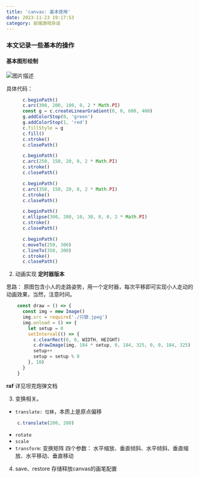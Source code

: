 ```yaml
---
title: 'canvas: 基本使用'
date: 2023-11-23 19:17:53
category: 前端游戏杂谈
---
```

### 本文记录一些基本的操作

#### 基本图形绘制
<img src="/img/canvas基本绘制.png" alt="图片描述">

具体代码：
```javascript
      c.beginPath()
      c.arc(300, 200, 100, 0, 2 * Math.PI)
      const g = c.createLinearGradient(0, 0, 600, 400)
      g.addColorStop(0, 'green')
      g.addColorStop(1, 'red')
      c.fillStyle = g
      c.fill()
      c.stroke()
      c.closePath()

      c.beginPath()
      c.arc(250, 150, 20, 0, 2 * Math.PI)
      c.stroke()
      c.closePath()

      c.beginPath()
      c.arc(350, 150, 20, 0, 2 * Math.PI)
      c.stroke()
      c.closePath()

      c.beginPath()
      c.ellipse(300, 200, 10, 30, 0, 0, 2 * Math.PI)
      c.stroke()
      c.closePath()

      c.beginPath()
      c.moveTo(250, 300)
      c.lineTo(350, 300)
      c.stroke()
      c.closePath()
```

2. 动画实现
**定时器版本**
<!-- 效果如下：
<img src="/img/canvas基本绘制.png" alt="图片描述"> -->

思路： 原图包含小人的走路姿势，用一个定时器，每次平移即可实现小人走动的动画效果，当然，注意时间。
```javascript
    const draw = () => {
      const img = new Image()
      img.src = require('./只狼.jpeg')
      img.onload = () => {
        let setup = 0
        setInterval(() => {
          c.clearRect(0, 0, WIDTH, HEIGHT)
          c.drawImage(img, 184 * setup, 0, 184, 325, 0, 0, 184, 325)
          setup++
          setup = setup % 8
        }, 10)
      }
    }
```

**raf**
详见坦克炮弹文档

3. 变换相关。
- `translate: 位移`，本质上是原点偏移
```javascript
    c.translate(200, 200)
```
- `rotate`
- `scale`
- `transform`: 变换矩阵
四个参数： 水平缩放、垂直倾斜、水平倾斜、垂直缩放、水平移动、垂直移动

4. save、restore
存储释放canvas的画笔配置


<!-- 3. 图片操作 -->
